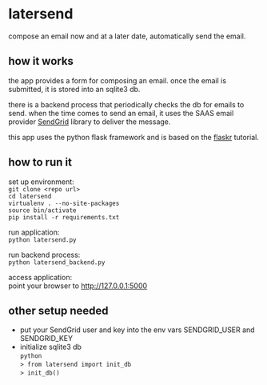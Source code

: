 latersend
========
compose an email now and at a later date, automatically send the 
email.


how it works
------------
the app provides a form for composing an email.  once the
email is submitted, it is stored into an sqlite3 db.

there is a backend process that periodically checks the db 
for emails to send.
when the time comes to send an email, it uses the SAAS email
provider [SendGrid](https://github.com/sendgrid/sendgrid-python)
library to deliver the message.

this app uses the python flask framework and is based on 
the [flaskr](https://github.com/mitsuhiko/flask/tree/master/examples/flaskr/)
 tutorial.  


how to run it
-------------
set up environment:  
`git clone <repo url>`  
`cd latersend`  
`virtualenv . --no-site-packages`  
`source bin/activate`  
`pip install -r requirements.txt`  

run application:  
`python latersend.py`  

run backend process:  
`python latersend_backend.py`  

access application:  
point your browser to http://127.0.0.1:5000  


other setup needed
------------------
* put your SendGrid user and key into the env vars
SENDGRID_USER and SENDGRID_KEY
* initialize sqlite3 db  
`python`  
`> from latersend import init_db`  
`> init_db()`  

